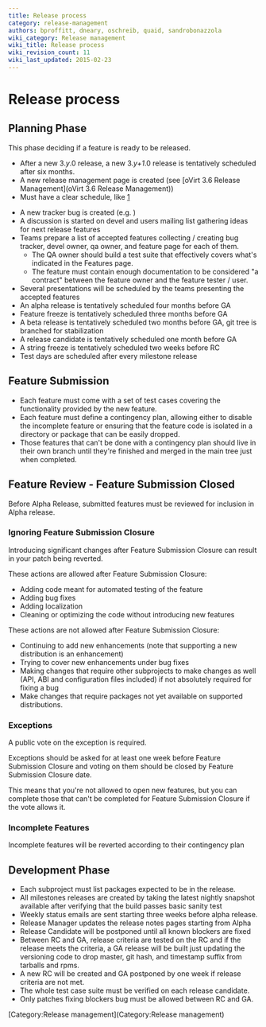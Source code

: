 ```yaml
---
title: Release process
category: release-management
authors: bproffitt, dneary, oschreib, quaid, sandrobonazzola
wiki_category: Release management
wiki_title: Release process
wiki_revision_count: 11
wiki_last_updated: 2015-02-23
---
```


# Release process

## Planning Phase

This phase deciding if a feature is ready to be released.

*   After a new 3.*y*.0 release, a new 3.*y+1*.0 release is tentatively scheduled after six months.
*   A new release management page is created (see [oVirt 3.6 Release Management](oVirt 3.6 Release Management))
*   Must have a clear schedule, like [1](http://fedoraproject.org/wiki/Releases/21/Schedule)

<!-- -->

*   A new tracker bug is created (e.g. )
*   A discussion is started on devel and users mailing list gathering ideas for next release features
*   Teams prepare a list of accepted features collecting / creating bug tracker, devel owner, qa owner, and feature page for each of them.
    -   The QA owner should build a test suite that effectively covers what's indicated in the Features page.
    -   The feature must contain enough documentation to be considered "a contract" between the feature owner and the feature tester / user.
*   Several presentations will be scheduled by the teams presenting the accepted features
*   An alpha release is tentatively scheduled four months before GA
*   Feature freeze is tentatively scheduled three months before GA
*   A beta release is tentatively scheduled two months before GA, git tree is branched for stabilization
*   A release candidate is tentatively scheduled one month before GA
*   A string freeze is tentatively scheduled two weeks before RC
*   Test days are scheduled after every milestone release

## Feature Submission

*   Each feature must come with a set of test cases covering the functionality provided by the new feature.
*   Each feature must define a contingency plan, allowing either to disable the incomplete feature or ensuring that the feature code is isolated in a directory or package that can be easily dropped.
*   Those features that can't be done with a contingency plan should live in their own branch until they're finished and merged in the main tree just when completed.

## Feature Review - Feature Submission Closed

Before Alpha Release, submitted features must be reviewed for inclusion in Alpha release.

### Ignoring Feature Submission Closure

Introducing significant changes after Feature Submission Closure can result in your patch being reverted.

These actions are allowed after Feature Submission Closure:

*   Adding code meant for automated testing of the feature
*   Adding bug fixes
*   Adding localization
*   Cleaning or optimizing the code without introducing new features

These actions are not allowed after Feature Submission Closure:

*   Continuing to add new enhancements (note that supporting a new distribution is an enhancement)
*   Trying to cover new enhancements under bug fixes
*   Making changes that require other subprojects to make changes as well (API, ABI and configuration files included) if not absolutely required for fixing a bug
*   Make changes that require packages not yet available on supported distributions.

### Exceptions

A public vote on the exception is required.

Exceptions should be asked for at least one week before Feature Submission Closure and voting on them should be closed by Feature Submission Closure date.

This means that you're not allowed to open new features, but you can complete those that can't be completed for Feature Submission Closure if the vote allows it.

### Incomplete Features

Incomplete features will be reverted according to their contingency plan

## Development Phase

*   Each subproject must list packages expected to be in the release.
*   All milestones releases are created by taking the latest nightly snapshot available after verifying that the build passes basic sanity test
*   Weekly status emails are sent starting three weeks before alpha release.
*   Release Manager updates the release notes pages starting from Alpha
*   Release Candidate will be postponed until all known blockers are fixed
*   Between RC and GA, release criteria are tested on the RC and if the release meets the criteria, a GA release will be built just updating the versioning code to drop master, git hash, and timestamp suffix from tarballs and rpms.
*   A new RC will be created and GA postponed by one week if release criteria are not met.
*   The whole test case suite must be verified on each release candidate.
*   Only patches fixing blockers bug must be allowed between RC and GA.

[Category:Release management](Category:Release management)

